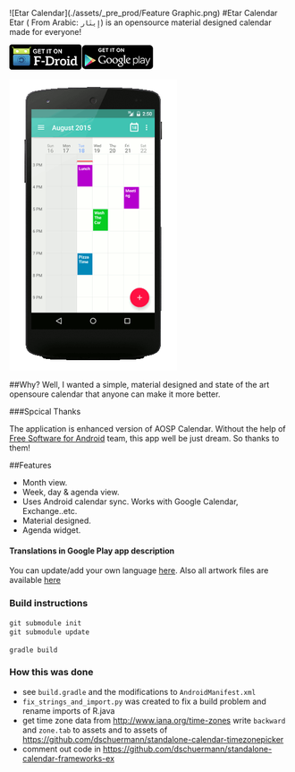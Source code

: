 ![Etar Calendar](./assets/_pre_prod/Feature Graphic.png)
#Etar Calendar
Etar ( From Arabic:  `إِيتَار`)  is an opensource material designed calendar made for everyone!

[![](./assets/_pre_prod/en_fdroid.png)](https://f-droid.org/app/ws.xsoh.etar)[![](./assets/_pre_prod/en_google_play.png)](https://play.google.com/store/apps/details?id=ws.xsoh.etar)

![Etar Calendar](./assets/_pre_prod/publish/v1.0/animation.gif)

##Why?
Well, I wanted a simple, material designed and state of the art opensoure calendar that anyone can make it more better.

###Spcical Thanks

The application is enhanced version of AOSP Calendar. Without the help of
[Free Software for Android](https://github.com/Free-Software-for-Android/Standalone-Calendar) team, 
this app well be just dream. So thanks to them!

##Features
- Month view.
- Week, day & agenda view.
- Uses Android calendar sync. Works with Google Calendar, Exchange..etc.
- Material designed.
- Agenda widget.

#### Translations in Google Play app description
You can update/add your own language [here](./assets/_pre_prod/publish/v1.0/features/). Also all artwork files are available [here](./assets/_pre_prod/)

### Build instructions
```
git submodule init
git submodule update

gradle build
```

### How this was done
- see ``build.gradle`` and the modifications to ``AndroidManifest.xml``
- ``fix_strings_and_import.py`` was created to fix a build problem and rename imports of R.java
- get time zone data from http://www.iana.org/time-zones write ``backward`` and ``zone.tab`` to assets and to assets of https://github.com/dschuermann/standalone-calendar-timezonepicker
- comment out code in https://github.com/dschuermann/standalone-calendar-frameworks-ex
